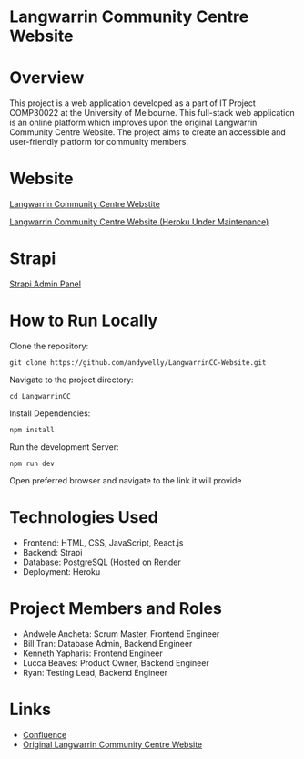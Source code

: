 # Langwarrin Community Centre Website

# Overview
This project is a web application developed as a part of IT Project COMP30022 at the University of Melbourne. This full-stack web application is an online platform which improves upon the original Langwarrin Community Centre Website. The project aims to create an accessible and user-friendly platform for community members.

# Website
[Langwarrin Community Centre Webstite](https://andywelly.github.io/LangwarrinCC-Deploy/#/)

[Langwarrin Community Centre Website (Heroku Under Maintenance)](https://langwarrin-cc-website-3efcfff29c9c.herokuapp.com/)


# Strapi
[Strapi Admin Panel](https://langwarrin-cc-9afcbaa709d4.herokuapp.com/admin)

# How to Run Locally
Clone the repository:
```
git clone https://github.com/andywelly/LangwarrinCC-Website.git
```
Navigate to the project directory:
```
cd LangwarrinCC
```
Install Dependencies:
```
npm install
```
Run the development Server:
```
npm run dev
```
Open preferred browser and navigate to the link it will provide

# Technologies Used
- Frontend: HTML, CSS, JavaScript, React.js
- Backend: Strapi
- Database: PostgreSQL (Hosted on Render
- Deployment: Heroku

# Project Members and Roles
- Andwele Ancheta: Scrum Master, Frontend Engineer
- Bill Tran: Database Admin, Backend Engineer
- Kenneth Yapharis: Frontend Engineer
- Lucca Beaves: Product Owner, Backend Engineer
- Ryan: Testing Lead, Backend Engineer


# Links
- [Confluence](https://it-project-langwarrin.atlassian.net/wiki/spaces/SD/overview)
- [Original Langwarrin Community Centre Website](https://www.langwarrincc.org.au/)
